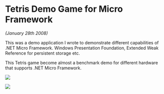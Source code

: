 Tetris Demo Game for Micro Framework
====================================

_(January 28th 2008)_

This was a demo application I wrote to demonstrate different capabilities of .NET Micro Framework.
Windows Presentation Foundation, Extended Weak Reference for persistent storage etc.

This Tetris game become almost a benchmark demo for different hardware that supports .NET Micro Framework.

![](http://bansky.net/blog_stuff/images/tetris_tahoe.jpg)

![](http://bansky.net/blog_stuff/images/tetris_screenshots.png) 

